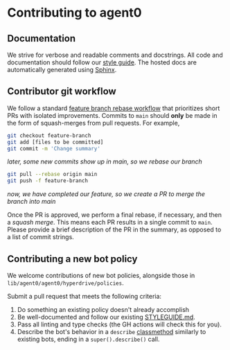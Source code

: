 # Contributing to agent0

## Documentation

We strive for verbose and readable comments and docstrings.
All code and documentation should follow our [style guide](STYLEGUIDE.md).
The hosted docs are automatically generated using [Sphinx](https://www.sphinx-doc.org/en/master/tutorial/automatic-doc-generation.html).

## Contributor git workflow

We follow a standard [feature branch rebase workflow](https://www.atlassian.com/git/tutorials/comparing-workflows/feature-branch-workflow) that prioritizes short PRs with isolated improvements.
Commits to `main` should **only** be made in the form of squash-merges from pull requests.
For example,

```bash
git checkout feature-branch
git add [files to be committed]
git commit -m 'Change summary'
```

_later, some new commits show up in main, so we rebase our branch_

```bash
git pull --rebase origin main
git push -f feature-branch
```

_now, we have completed our feature, so we create a PR to merge the branch into main_

Once the PR is approved, we perform a final rebase, if necessary, and then a _squash merge_.
This means each PR results in a single commit to `main`.
Please provide a brief description of the PR in the summary, as opposed to a list of commit strings.

## Contributing a new bot policy

We welcome contributions of new bot policies, alongside those in `lib/agent0/agent0/hyperdrive/policies`.

Submit a pull request that meets the following criteria:

1. Do something an existing policy doesn't already accomplish
2. Be well-documented and follow our existing [STYLEGUIDE.md](STYLEGUIDE.md).
3. Pass all linting and type checks (the GH actions will check this for you).
4. Describe the bot's behavior in a `describe` [classmethod](https://docs.python.org/3/library/functions.html#classmethod) similarly to existing bots, ending in a `super().describe()` call.
